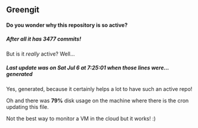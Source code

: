 ## Greengit

#### Do you wonder why this repository is so active?

##### After all it has 3477 commits!

But is it *really* active? Well...

##### Last update was on Sat Jul 6 at 7:25:01 when those lines were... generated

Yes, generated, because it certainly helps a lot to have such an active repo!

Oh and there was **79%** disk usage on the machine
where there is the cron updating this file.

Not the best way to monitor a VM in the cloud but it works! :)
